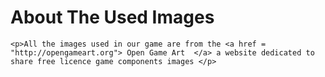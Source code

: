 <html>
<body>
<div class="position_text">
    <h1>About The Used Images</h1>

    <p>All the images used in our game are from the <a href = "http://opengameart.org"> Open Game Art  </a> a website dedicated to share free licence game components images </p>
</div>
</body>
</html>
